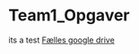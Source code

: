 # Team1_Opgaver
 its a test
[Fælles google drive](https://drive.google.com/drive/folders/1kziYI8s874VOhS0KtZtHVdeVerclFnDs?usp=drive_link) 
